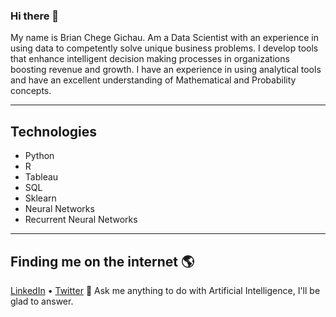 ### Hi there 👋

My name is Brian Chege Gichau. Am a Data Scientist with an experience in using data to competently solve unique business problems. I develop tools that enhance intelligent decision making processes in organizations boosting revenue and growth. I have an experience in using analytical tools and have an excellent understanding of Mathematical and Probability concepts. 

----
## Technologies 
* Python
* R
* Tableau
* SQL
* Sklearn
* Neural Networks
* Recurrent Neural Networks
----
## Finding me on the internet 🌎
[LinkedIn](https://www.linkedin.com/in/brianchege567/) • [Twitter](https://twitter.com/B_chege567)
💬 Ask me anything to do with Artificial Intelligence, I'll be glad to answer.

<!--
**BrianChegeGichau/BrianChegeGichau** is a ✨ _special_ ✨ repository because its `README.md` (this file) appears on your GitHub profile.

Here are some ideas to get you started:

- 🔭 I’m currently working on ...
- 🌱 I’m currently learning ...
- 👯 I’m looking to collaborate on ...
- 🤔 I’m looking for help with ...
- 💬 Ask me about ...
- 📫 How to reach me: ...
- 😄 Pronouns: ...
- ⚡ Fun fact: ...
-->
